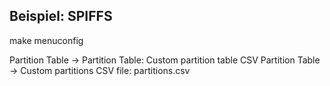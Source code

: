 ## Beispiel: SPIFFS

make menuconfig

Partition Table -> Partition Table: Custom partition table CSV
Partition Table -> Custom partitions CSV file: partitions.csv